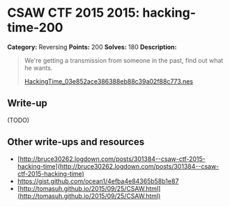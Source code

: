 # CSAW CTF 2015 2015: hacking-time-200

**Category:** Reversing
**Points:** 200
**Solves:** 180
**Description:**

> We're getting a transmission from someone in the past, find out what he wants.
>
> [HackingTime_03e852ace386388eb88c39a02f88c773.nes](HackingTime_03e852ace386388eb88c39a02f88c773.nes)


## Write-up

(TODO)

## Other write-ups and resources

* [http://bruce30262.logdown.com/posts/301384--csaw-ctf-2015-hacking-time](http://bruce30262.logdown.com/posts/301384--csaw-ctf-2015-hacking-time)
* <https://gist.github.com/ocean1/4efba4e84365b58b1e87>
* [http://tomasuh.github.io/2015/09/25/CSAW.html](http://tomasuh.github.io/2015/09/25/CSAW.html)
